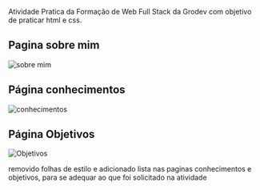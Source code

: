 <p>Atividade Pratica da Formação de Web Full Stack da Grodev com objetivo de praticar html e css.</p>

<h2>Pagina sobre mim</h2>

![sobre mim](https://github.com/Leokrindges/praticando_posicoes_com_css/assets/images/123202044/393d18df-4e2c-4175-9fde-b1445aa746da)

<h2>Página conhecimentos</h2>

![conhecimentos](https://github.com/Leokrindges/praticando_posicoes_com_css/assets/images/123202044/797fc98b-b7f4-4e19-88a7-5c4e831a070b)

<h2>Página Objetivos</h2>

![Objetivos](https://github.com/Leokrindges/praticando_posicoes_com_css/assets/images/123202044/b9382486-125f-4ab7-acc8-7b916a8b8d2f)

<p>removido folhas de estilo e adicionado lista nas paginas conhecimentos e objetivos, para se adequar ao que foi solicitado na atividade</p>

